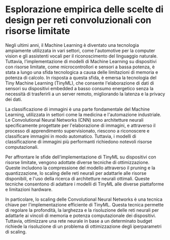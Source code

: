 # Esplorazione empirica delle scelte di design per reti convoluzionali con risorse limitate

Negli ultimi anni, il Machine Learning è diventato una tecnologia ampiamente utilizzata in vari settori, come l'automotive per la computer vision e gli assistenti vocali per il riconoscimento del linguaggio naturale. Tuttavia, l'implementazione di modelli di Machine Learning su dispositivi con risorse limitate, come microcontrollori e sensori a bassa potenza, è stata a lungo una sfida tecnologica a causa delle limitazioni di memoria e potenza di calcolo. In risposta a questa sfida, è emersa la tecnologia del Tiny Machine Learning (TinyML), che consente l'elaborazione di dati di sensori su dispositivi embedded a basso consumo energetico senza la necessità di trasferirli a un server remoto, migliorando la latenza e la privacy dei dati.

La classificazione di immagini è una parte fondamentale del Machine Learning, utilizzata in settori come la medicina e l'automazione industriale. Le Convolutional Neural Networks (CNN) sono architetture neurali specificamente progettate per l'elaborazione di immagini, e attraverso il processo di apprendimento supervisionato, riescono a riconoscere e classificare immagini in modo automatico. Tuttavia, i modelli di classificazione di immagini più performanti richiedono notevoli risorse computazionali.

Per affrontare le sfide dell'implementazione di TinyML su dispositivi con risorse limitate, vengono adottate diverse tecniche di ottimizzazione. Queste includono la compressione del modello attraverso il pruning e la quantizzazione, lo scaling delle reti neurali per adattarle alle risorse disponibili, e l'uso della ricerca di architetture neurali ottimali. Queste tecniche consentono di adattare i modelli di TinyML alle diverse piattaforme e limitazioni hardware.

In particolare, lo scaling delle Convolutional Neural Networks è una tecnica chiave per l'implementazione efficiente di TinyML. Questa tecnica permette di regolare la profondità, la larghezza e la risoluzione delle reti neurali per adattarle ai vincoli di memoria e potenza computazionale dei dispositivi. Tuttavia, ottimizzare una rete neurale in base a un determinato budget richiede la risoluzione di un problema di ottimizzazione degli iperparametri di scaling.